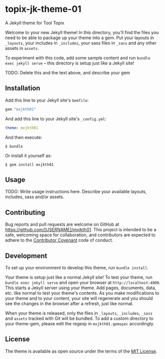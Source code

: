# topix-jk-theme-01
A Jekyll theme for Tool Topix


Welcome to your new Jekyll theme! In this directory, you'll find the files you need to be able to package up your theme into a gem. Put your layouts in `_layouts`, your includes in `_includes`, your sass files in `_sass` and any other assets in `assets`.

To experiment with this code, add some sample content and run `bundle exec jekyll serve` – this directory is setup just like a Jekyll site!

TODO: Delete this and the text above, and describe your gem

## Installation

Add this line to your Jekyll site's `Gemfile`:

```ruby
gem "mxjkth01"
```

And add this line to your Jekyll site's `_config.yml`:

```yaml
theme: mxjkth01
```

And then execute:

    $ bundle

Or install it yourself as:

    $ gem install mxjkth01

## Usage

TODO: Write usage instructions here. Describe your available layouts, includes, sass and/or assets.

## Contributing

Bug reports and pull requests are welcome on GitHub at https://github.com/[USERNAME]/mxjkth01. This project is intended to be a safe, welcoming space for collaboration, and contributors are expected to adhere to the [Contributor Covenant](https://www.contributor-covenant.org/) code of conduct.

## Development

To set up your environment to develop this theme, run `bundle install`.

Your theme is setup just like a normal Jekyll site! To test your theme, run `bundle exec jekyll serve` and open your browser at `http://localhost:4000`. This starts a Jekyll server using your theme. Add pages, documents, data, etc. like normal to test your theme's contents. As you make modifications to your theme and to your content, your site will regenerate and you should see the changes in the browser after a refresh, just like normal.

When your theme is released, only the files in `_layouts`, `_includes`, `_sass` and `assets` tracked with Git will be bundled.
To add a custom directory to your theme-gem, please edit the regexp in `mxjkth01.gemspec` accordingly.

## License

The theme is available as open source under the terms of the [MIT License](https://opensource.org/licenses/MIT).
